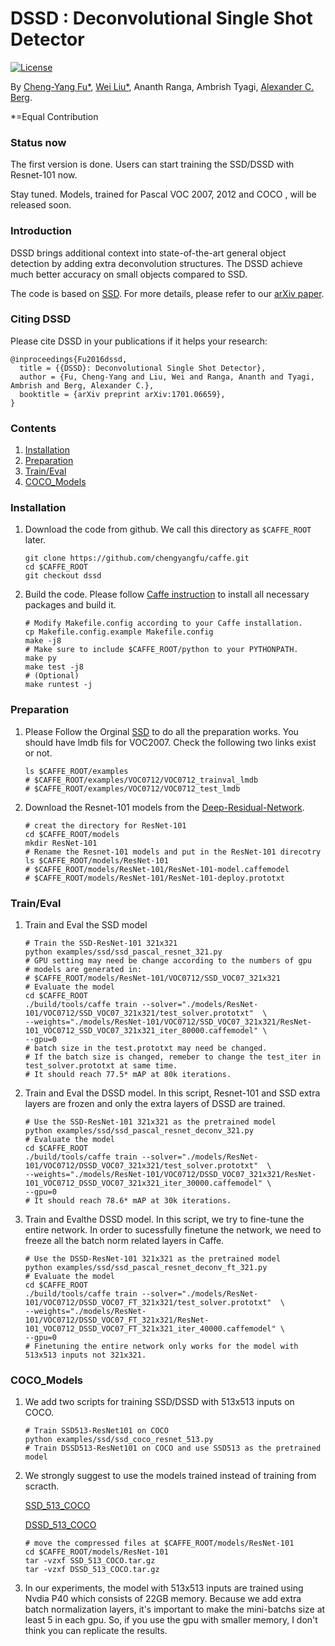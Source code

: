 # DSSD : Deconvolutional Single Shot Detector

[![License](https://img.shields.io/badge/license-BSD-blue.svg)](LICENSE)

By [Cheng-Yang Fu*](http://www.cs.unc.edu/~cyfu/), [Wei Liu*](http://www.cs.unc.edu/~wliu/), Ananth Ranga, Ambrish Tyagi, [Alexander C. Berg](http://acberg.com).

*=Equal Contribution

### Status now 
The first version is done. Users can start training the SSD/DSSD with Resnet-101 now. 

Stay tuned. Models, trained for Pascal VOC 2007, 2012 and COCO , will be released soon. 

### Introduction

DSSD brings additional context into state-of-the-art general object detection by adding extra deconvolution structures. The DSSD achieve much better accuracy on small objects compared to SSD.

The code is based on [SSD](https://github.com/weiliu89/caffe/tree/ssd). For more details, please refer to our [arXiv paper](https://arxiv.org/abs/1701.06659). 

### Citing DSSD

Please cite DSSD in your publications if it helps your research:

    @inproceedings{Fu2016dssd,
      title = {{DSSD}: Deconvolutional Single Shot Detector},
      author = {Fu, Cheng-Yang and Liu, Wei and Ranga, Ananth and Tyagi, Ambrish and Berg, Alexander C.},
      booktitle = {arXiv preprint arXiv:1701.06659},
    }


### Contents
1. [Installation](#installation)
2. [Preparation](#preparation)
3. [Train/Eval](#traineval)
4. [COCO_Models](#cocomodels)

### Installation
1. Download the code from github. We call this directory as `$CAFFE_ROOT` later.

	```Shell
	git clone https://github.com/chengyangfu/caffe.git
	cd $CAFFE_ROOT
	git checkout dssd
	```
	
2. Build the code. Please follow [Caffe instruction](http://caffe.berkeleyvision.org/installation.html) to install all necessary packages and build it.

	```Shell
  	# Modify Makefile.config according to your Caffe installation.
  	cp Makefile.config.example Makefile.config
  	make -j8
  	# Make sure to include $CAFFE_ROOT/python to your PYTHONPATH.
  	make py
  	make test -j8
  	# (Optional)
  	make runtest -j
  	```

### Preparation
1.  Please Follow the Orginal [SSD](https://github.com/weiliu89/caffe/tree/ssd) to do all the preparation works. You should have lmdb fils for VOC2007. Check the following two links exist or not. 
   
   	```Shell
   	ls $CAFFE_ROOT/examples
   	# $CAFFE_ROOT/examples/VOC0712/VOC0712_trainval_lmdb
   	# $CAFFE_ROOT/examples/VOC0712/VOC0712_test_lmdb
   	```
   
2.  Download the Resnet-101 models from the [Deep-Residual-Network](https://github.com/KaimingHe/deep-residual-networks).
    
	```Shell
	# creat the directory for ResNet-101
	cd $CAFFE_ROOT/models
	mkdir ResNet-101
	# Rename the Resnet-101 models and put in the ResNet-101 direcotry
	ls $CAFFE_ROOT/models/ResNet-101
	# $CAFFE_ROOT/models/ResNet-101/ResNet-101-model.caffemodel
	# $CAFFE_ROOT/models/ResNet-101/ResNet-101-deploy.prototxt
	```

### Train/Eval
1. Train and Eval the SSD model 

	```Shell
	# Train the SSD-ResNet-101 321x321
	python examples/ssd/ssd_pascal_resnet_321.py
	# GPU setting may need be change according to the numbers of gpu 
	# models are generated in:
	# $CAFFE_ROOT/models/ResNet-101/VOC0712/SSD_VOC07_321x321
	# Evaluate the model
	cd $CAFFE_ROOT
	./build/tools/caffe train --solver="./models/ResNet-101/VOC0712/SSD_VOC07_321x321/test_solver.prototxt"  \
	--weights="./models/ResNet-101/VOC0712/SSD_VOC07_321x321/ResNet-101_VOC0712_SSD_VOC07_321x321_iter_80000.caffemodel" \
	--gpu=0
	# batch size in the test.prototxt may need be changed.
	# If the batch size is changed, remeber to change the test_iter in test_solver.prototxt at same time. 
	# It should reach 77.5* mAP at 80k iterations.
	```
   
2. Train and Eval the DSSD model. In this script, Resnet-101 and SSD extra layers are frozen and only the extra layers of DSSD are trained.

	```Shell
	# Use the SSD-ResNet-101 321x321 as the pretrained model
	python examples/ssd/ssd_pascal_resnet_deconv_321.py
	# Evaluate the model
	cd $CAFFE_ROOT
	./build/tools/caffe train --solver="./models/ResNet-101/VOC0712/DSSD_VOC07_321x321/test_solver.prototxt"  \
	--weights="./models/ResNet-101/VOC0712/DSSD_VOC07_321x321/ResNet-101_VOC0712_DSSD_VOC07_321x321_iter_30000.caffemodel" \
	--gpu=0
	# It should reach 78.6* mAP at 30k iterations.
	```
	
3. Train and Evalthe DSSD model. In this script, we try to fine-tune the entire network. In order to sucessfully finetune the network, we need to freeze all the batch norm related layers in Caffe.

	```Shell
	# Use the DSSD-ResNet-101 321x321 as the pretrained model
	python examples/ssd/ssd_pascal_resnet_deconv_ft_321.py
	# Evaluate the model
	cd $CAFFE_ROOT
	./build/tools/caffe train --solver="./models/ResNet-101/VOC0712/DSSD_VOC07_FT_321x321/test_solver.prototxt"  \
	--weights="./models/ResNet-101/VOC0712/DSSD_VOC07_FT_321x321/ResNet-101_VOC0712_DSSD_VOC07_FT_321x321_iter_40000.caffemodel" \
	--gpu=0
	# Finetuning the entire network only works for the model with 513x513 inputs not 321x321. 
	```
  
### COCO_Models
1. We add two scripts for training SSD/DSSD with 513x513 inputs on COCO. 
  	
	```Shell
	# Train SSD513-ResNet101 on COCO 
	python examples/ssd/ssd_coco_resnet_513.py
	# Train DSSD513-ResNet101 on COCO and use SSD513 as the pretrained model
	```
2. We strongly suggest to use the models trained instead of training from scracth. 
		
	[SSD_513_COCO](https://drive.google.com/file/d/0By9LEMeCDdboa0IxSkIxbEVWZVk/view?usp=sharing)
	
	[DSSD_513_COCO](https://drive.google.com/file/d/0By9LEMeCDdboSDRlVHY2SFNJVzQ/view?usp=sharing) 
	```Shell
	# move the compressed files at $CAFFE_ROOT/models/ResNet-101
	cd $CAFFE_ROOT/models/ResNet-101
	tar -vzxf SSD_513_COCO.tar.gz
	tar -vzxf DSSD_513_COCO.tar.gz
	```
	
  
3. In our experiments, the model with 513x513 inputs are trained using Nvdia P40 which consists of 22GB memory. Because we add extra batch normalization layers, it's important to make the mini-batchs size at least 5 in each gpu. So, if you use the gpu with smaller memory, I don't think you can replicate the results. 
     		
	
